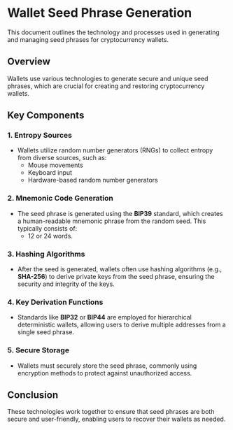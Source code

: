 # Wallet Seed Phrase Generation

This document outlines the technology and processes used in generating and managing seed phrases for cryptocurrency wallets.

## Overview

Wallets use various technologies to generate secure and unique seed phrases, which are crucial for creating and restoring cryptocurrency wallets.

## Key Components

### 1. Entropy Sources
- Wallets utilize random number generators (RNGs) to collect entropy from diverse sources, such as:
  - Mouse movements
  - Keyboard input
  - Hardware-based random number generators
 
 
### 2. Mnemonic Code Generation
- The seed phrase is generated using the **BIP39** standard, which creates a human-readable mnemonic phrase from the random seed. This typically consists of:
  - 12 or 24 words.

### 3. Hashing Algorithms
- After the seed is generated, wallets often use hashing algorithms (e.g., **SHA-256**) to derive private keys from the seed phrase, ensuring the security and integrity of the keys.


### 4. Key Derivation Functions
- Standards like **BIP32** or **BIP44** are employed for hierarchical deterministic wallets, allowing users to derive multiple addresses from a single seed phrase.

### 5. Secure Storage
- Wallets must securely store the seed phrase, commonly using encryption methods to protect against unauthorized access.

## Conclusion

These technologies work together to ensure that seed phrases are both secure and user-friendly, enabling users to recover their wallets as needed.
